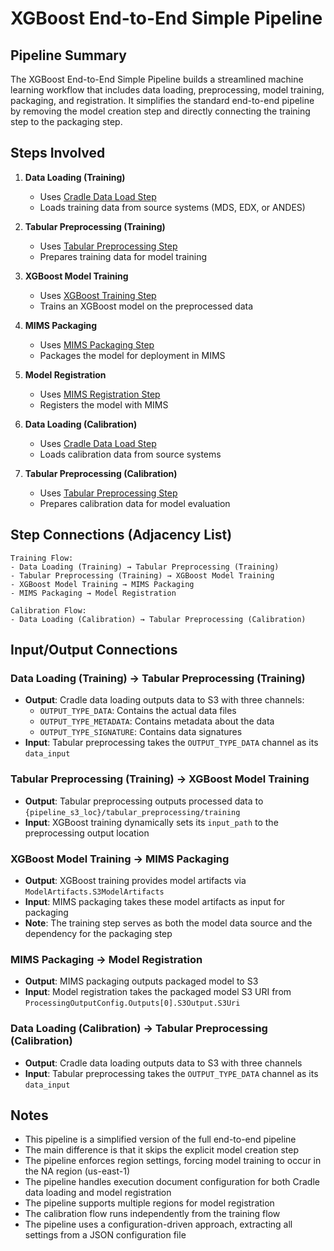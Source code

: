 # XGBoost End-to-End Simple Pipeline

## Pipeline Summary
The XGBoost End-to-End Simple Pipeline builds a streamlined machine learning workflow that includes data loading, preprocessing, model training, packaging, and registration. It simplifies the standard end-to-end pipeline by removing the model creation step and directly connecting the training step to the packaging step.

## Steps Involved

1. **Data Loading (Training)**
   - Uses [Cradle Data Load Step](../pipeline_steps/data_load_step_cradle.md)
   - Loads training data from source systems (MDS, EDX, or ANDES)

2. **Tabular Preprocessing (Training)**
   - Uses [Tabular Preprocessing Step](../pipeline_steps/tabular_preprocessing_step.md)
   - Prepares training data for model training

3. **XGBoost Model Training**
   - Uses [XGBoost Training Step](../pipeline_steps/training_step_xgboost.md)
   - Trains an XGBoost model on the preprocessed data

4. **MIMS Packaging**
   - Uses [MIMS Packaging Step](../pipeline_steps/mims_packaging_step.md)
   - Packages the model for deployment in MIMS

5. **Model Registration**
   - Uses [MIMS Registration Step](../pipeline_steps/mims_registration_step.md)
   - Registers the model with MIMS

6. **Data Loading (Calibration)**
   - Uses [Cradle Data Load Step](../pipeline_steps/data_load_step_cradle.md)
   - Loads calibration data from source systems

7. **Tabular Preprocessing (Calibration)**
   - Uses [Tabular Preprocessing Step](../pipeline_steps/tabular_preprocessing_step.md)
   - Prepares calibration data for model evaluation

## Step Connections (Adjacency List)

```
Training Flow:
- Data Loading (Training) → Tabular Preprocessing (Training)
- Tabular Preprocessing (Training) → XGBoost Model Training
- XGBoost Model Training → MIMS Packaging
- MIMS Packaging → Model Registration

Calibration Flow:
- Data Loading (Calibration) → Tabular Preprocessing (Calibration)
```

## Input/Output Connections

### Data Loading (Training) → Tabular Preprocessing (Training)
- **Output**: Cradle data loading outputs data to S3 with three channels:
  - `OUTPUT_TYPE_DATA`: Contains the actual data files
  - `OUTPUT_TYPE_METADATA`: Contains metadata about the data
  - `OUTPUT_TYPE_SIGNATURE`: Contains data signatures
- **Input**: Tabular preprocessing takes the `OUTPUT_TYPE_DATA` channel as its `data_input`

### Tabular Preprocessing (Training) → XGBoost Model Training
- **Output**: Tabular preprocessing outputs processed data to `{pipeline_s3_loc}/tabular_preprocessing/training`
- **Input**: XGBoost training dynamically sets its `input_path` to the preprocessing output location

### XGBoost Model Training → MIMS Packaging
- **Output**: XGBoost training provides model artifacts via `ModelArtifacts.S3ModelArtifacts`
- **Input**: MIMS packaging takes these model artifacts as input for packaging
- **Note**: The training step serves as both the model data source and the dependency for the packaging step

### MIMS Packaging → Model Registration
- **Output**: MIMS packaging outputs packaged model to S3
- **Input**: Model registration takes the packaged model S3 URI from `ProcessingOutputConfig.Outputs[0].S3Output.S3Uri`

### Data Loading (Calibration) → Tabular Preprocessing (Calibration)
- **Output**: Cradle data loading outputs data to S3 with three channels
- **Input**: Tabular preprocessing takes the `OUTPUT_TYPE_DATA` channel as its `data_input`

## Notes
- This pipeline is a simplified version of the full end-to-end pipeline
- The main difference is that it skips the explicit model creation step
- The pipeline enforces region settings, forcing model training to occur in the NA region (us-east-1)
- The pipeline handles execution document configuration for both Cradle data loading and model registration
- The pipeline supports multiple regions for model registration
- The calibration flow runs independently from the training flow
- The pipeline uses a configuration-driven approach, extracting all settings from a JSON configuration file
